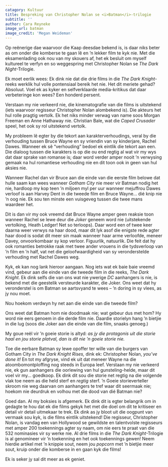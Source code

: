 ```yaml
---
catagory: Kultuur
title: Bespreking van Christopher Nolan se <i>Batman</i>-trilogie
subtitle: ''
author: Cara Reyneke
image_url: batman
image_credit: 'Megan Weideman'
---
```


Op reënerige dae waarvoor die Kaap deesdae bekend is, is daar niks beter as om onder die komberse te gaan lê en ’n lekker film te kyk nie. Met die eksamenlading ook nou van my skouers af, het ek besluit om myself kultureel te verfyn en so weggespring met Christopher Nolan se _The Dark Night_-Trilogie.

Ek moet eerlik wees: Ek dink nie dat die drie films in die _The Dark Knight_-reeks werklik hul volle pontensiaal bereik het nie. Het dit meriete gehad? Absoluut. Voel ek as kyker en selfverklaarde media-kritikus dat daar verbeteringe kon wees? Een honderd persent.

Verstaan my nie verkeerd nie, die kinematografie van die films is uitstekend (iets waarvoor regisseur Christopher Nolan alombekend is). Die akteurs het hul rolle pragtig vertolk. Ek het niks minder verwag van name soos Morgan Freeman en Anne Hathaway nie. Christian Bale, wat die _Caped Crusader_ speel, het ook sy rol uitstekend vertolk.

My probleem lê egter by die tekort aan karakterverhoudings, veral by die verhouding tussen Bruce Wayne en sy vriendin van sy kinderjare, Rachel Dawes. Wanneer ek sê “verhouding” bedoel ek eintlik die tekort aan een. Die dialoog tussen die karakters is op die ou end regtig al wat vir my wys dat daar sprake van romanse is; daar word verder amper nooit ’n verwysing gemaak na hul romantiese verhouding nie en dit toon ook in geen van hul aksies nie.

Wanneer Rachel dan vir Bruce aan die einde van die eerste film belowe dat hulle saam kan wees wanneer _Gotham City_ nie meer vir Batman nodig het nie, hardloop my kop teen ’n miljoen myl per uur wanneer mejuffrou Dawes verloof is aan Harvey Dent in die tweede film en Bruce Wayne... dié knip nie ’n oog nie. Ek sou ten minste een vuisgeveg tussen die twee mans waardeer het.

Dit is dan vir my ook vreemd dat Bruce Wayne amper geen reaksie toon wanneer Rachel se lewe deur die _Joker_ geneem word nie (uitstekende vertolking, Heath Ledger! Net so terloops). Daar word een of twee keer daarna weer verwys na haar dood, maar dit lyk asof die enigste rede agter haar dood is sodat dit meer sin maak wanneer haar arme verloofde, meneer Davey, onvoorkombaar sy kop verloor. Figuurlik, natuurlik. Die feit dat hy ook romanties betrokke raak met twee ander vrouens in die tydsverloop van ’n film en ’n half, vat net die geloofwaardigheid van sy veronderstelde verhouding met Rachel Dawes weg.

Kyk, ek kan nog lank hieroor aangaan. Nog iets wat ek baie baie vreemd vind, gebeur aan die einde van die tweede film in die reeks, _The Dark Knight_. Ek dink selfs die van ons wat nie ywerige _DC_ aanhangers is nie, is bekend met die geestelik versteurde karakter, die Joker. Ons weet dat hy veronderstel is om Batman se aartsvyand te wees – ’n doring in sy vlees, as jy nou moet.

Nou hoekom verdwyn hy net aan die einde van die tweede film?

Ons weet dat Batman hom nie doodmaak nie; wat gebeur dus met hom? Hy word nie eers genoem in die derde film nie. Daardie storielyn hang ’n bietjie in die lug (soos die Joker aan die einde van die film, snaaks genoeg.)

My goue reël vir ’n goeie storie is altyd: _as jy die protagonis uit die storie haal en jou storie platval, dan is dit nie ’n goeie storie nie._

Toe die eerbare Batman sy lewe opoffer ter wille van die burgers van Gotham City in _The Dark Knight Rises,_ dink ek: Christopher Nolan, _you’ve done it!_ En tot my afgryse, vind ek uit dat meneer Wayne na die atoombomontploffing nog steeds in Europa leef. Verstaan my nie verkeerd nie, ek gun aanhangers die oorlewing van hul gunsteling-helde, maar dit voel vir my... goedkoop. Ek dink dit sou die storie net regtig na die volgende vlak toe neem as die held sterf en _regtig_ sterf. ’n Goeie storieverteller skroom nie weg daarvan om aanhangers te tref waar dit seermaak nie; hoekom nie deurdruk en volhou met die dood van dié Batman nie?

Goed dan. Al my boksies is afgemerk. Ek dink dit is egter belangrik om in gedagte te hou dat ek die films gekyk het met die doel om dit te kritiseer en detail vir detail uitmekaar te trek. Ek dink as jy bloot uit die oogpunt van vermaak sou kyk, is die films eintlik uitstekend! Die regisseur, Christopher Nolan, is vandag een van Hollywood se gewildste en talentvolste regisseurs met amper 200 toekennings agter sy naam, om nie eers te praat van die 532 nominasies vir sy werke nie. Al drie films in die _The Dark Knight_-Trilogie is al genomineer vir ’n toekenning en het ook toekennings gewen! Neem hierdie artikel met ’n knippie sout, neem jou _popcorn_ met ’n bietjie meer sout, kruip onder die komberse in en gaan kyk die films!

Ek is seker jy sal dit meer as ek geniet.

